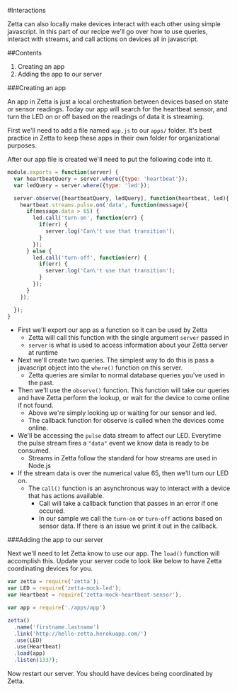 #Interactions

Zetta can also locally make devices interact with each other using simple javascript. In this part of our recipe we'll go over
how to use queries, interact with streams, and call actions on devices all in javascript.

##Contents

1. Creating an app
2. Adding the app to our server


###Creating an app

An app in Zetta is just a local orchestration between devices based on state or sensor readings. Today our app will search
for the heartbeat sensor, and turn the LED on or off based on the readings of data it is streaming.

First we'll need to add a file named `app.js` to our `apps/` folder. It's best practice in Zetta to keep these apps in their own
folder for organizational purposes.

After our app file is created we'll need to put the following code into it.

```javascript
module.exports = function(server) {
  var heartbeatQuery = server.where({type: 'heartbeat'});
  var ledQuery = server.where({type: 'led'});

  server.observe([heartbeatQuery, ledQuery], function(heartbeat, led){
    heartbeat.streams.pulse.on('data', function(message){
      if(message.data > 65) {
        led.call('turn-on', function(err) {
          if(err) {
            server.log('Can\'t use that transition');
          }
        });
      } else {
        led.call('turn-off', function(err) {
          if(err) {
            server.log('Can\'t use that transition');
          }
        });
      }
    });

  });
}
```

+ First we'll export our app as a function so it can be used by Zetta
  + Zetta will call this function with the single argument `server` passed in
  + `server` is what is used to access information about your Zetta server at runtime
+ Next we'll create two queries. The simplest way to do this is pass a javascript object into the `where()` function on this server.
  + Zetta queries are similar to normal database queries you've used in the past.
+ Then we'll use the `observe()` function. This function will take our queries and have Zetta perform the lookup, or wait for the device to come online if not found.
  + Above we're simply looking up or waiting for our sensor and led.
  + The callback function for observe is called when the devices come online.
+ We'll be accessing the `pulse` data stream to affect our LED. Everytime the pulse stream fires a `"data"` event we know data is ready to be consumed.
  + Streams in Zetta follow the standard for how streams are used in Node.js
+ If the stream data is over the numerical value 65, then we'll turn our LED on.
  + The `call()` function is an asynchronous way to interact with a device that has actions available.
    + Call will take a callback function that passes in an error if one occured.
    + In our sample we call the `turn-on` or `turn-off` actions based on sensor data. If there is an issue we print it out in the callback.

###Adding the app to our server

Next we'll need to let Zetta know to use our app. The `load()` function will accomplish this. Update your server code to look like below to
have Zetta coordinating devices for you.

```javascript
var zetta = require('zetta');
var LED = require('zetta-mock-led');
var Heartbeat = require('zetta-mock-heartbeat-sensor');

var app = require('./apps/app')

zetta()
  .name('firstname.lastname')
  .link('http://hello-zetta.herokuapp.com/')
  .use(LED)
  .use(Heartbeat)
  .load(app)
  .listen(1337);
```

Now restart our server. You should have devices being coordinated by Zetta.

